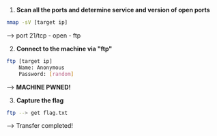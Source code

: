 1. **Scan all the ports and determine service and version of open ports**
```bash
nmap -sV [target ip]
```
--> port 21/tcp - open - ftp


2. **Connect to the machine via "ftp"**
```bash
ftp [target ip]
	Name: Anonymous
	Password: [random]
```
--> **MACHINE PWNED!** 


3. **Capture the flag**
```bash
ftp --> get flag.txt
```
--> Transfer completed!